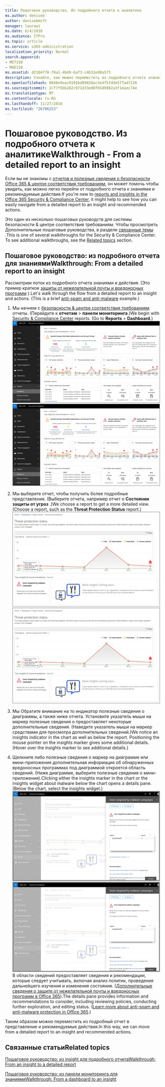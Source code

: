 ```yaml
---
title: Пошаговое руководство. Из подробного отчета к аналитике
ms.author: deniseb
author: denisebmsft
manager: laurawi
ms.date: 6/4/2018
ms.audience: ITPro
ms.topic: article
ms.service: o365-administration
localization_priority: Normal
search.appverid:
- MET150
- MOE150
ms.assetid: d2104778-f0a1-4b69-baf3-c4b32e98a573
description: Узнайте, как можно переместить из подробного отчета знаниями с рекомендованные действия в системы &amp; центре соответствия требованиям.
ms.openlocfilehash: 8048e9aac9191bd89028ac3e4f5fdde577ad7226
ms.sourcegitcommit: 2cf7f5bb282c971d33e00f65d9982a3f14aec74e
ms.translationtype: MT
ms.contentlocale: ru-RU
ms.lasthandoff: 11/27/2018
ms.locfileid: "26706253"
---
```

# <a name="walkthrough---from-a-detailed-report-to-an-insight"></a><span data-ttu-id="5f40a-103">Пошаговое руководство. Из подробного отчета к аналитике</span><span class="sxs-lookup"><span data-stu-id="5f40a-103">Walkthrough - From a detailed report to an insight</span></span>

<span data-ttu-id="5f40a-104">Если вы не знакомы с [отчетов и полезные сведения о безопасности Office 365 &amp; центре соответствия требованиям](reports-and-insights-in-security-and-compliance.md), он может помочь чтобы увидеть, как можно легко перейти от подробного отчета к знаниями и рекомендуемые действия.</span><span class="sxs-lookup"><span data-stu-id="5f40a-104">If you're new to [reports and insights in the Office 365 Security &amp; Compliance Center](reports-and-insights-in-security-and-compliance.md), it might help to see how you can easily navigate from a detailed report to an insight and recommended actions.</span></span> 
  
<span data-ttu-id="5f40a-p101">Это один из несколько пошаговых руководств для системы безопасности &amp; центре соответствия требованиям. Чтобы просмотреть Дополнительные пошаговые руководства, в разделе [связанные темы](#related-topics) .</span><span class="sxs-lookup"><span data-stu-id="5f40a-p101">This is one of several walkthroughs for the Security &amp; Compliance Center. To see additional walkthroughs, see the [Related topics](#related-topics) section.</span></span> 
  
## <a name="walkthrough-from-a-detailed-report-to-an-insight"></a><span data-ttu-id="5f40a-107">Пошаговое руководство: из подробного отчета для знаниями</span><span class="sxs-lookup"><span data-stu-id="5f40a-107">Walkthrough: From a detailed report to an insight</span></span>

<span data-ttu-id="5f40a-p102">Рассмотрим поток из подробного отчета знаниями и действия. (Это пример краткое [защиты от нежелательной почты и вредоносных программ](anti-spam-and-anti-malware-protection.md) ).</span><span class="sxs-lookup"><span data-stu-id="5f40a-p102">Let's walk through the flow from a detailed report to an insight and actions. (This is a brief [anti-spam and anti-malware](anti-spam-and-anti-malware-protection.md) example.)</span></span> 
  
1. <span data-ttu-id="5f40a-p103">Мы начнем с [безопасности &amp; центре соответствия требованиям](https://security.microsoft.com) отчеты. (Перейдите к **отчетам** \> **панели мониторинга**.)</span><span class="sxs-lookup"><span data-stu-id="5f40a-p103">We begin with [Security &amp; Compliance Center](https://security.microsoft.com) reports. (Go to **Reports** \> **Dashboard**.) </span></span><br/><span data-ttu-id="5f40a-112">![В разделе Безопасность &amp; центре соответствия требованиям, чтобы перейти к отчетам \> панели мониторинга](media/68f3bb7c-b4f7-4cca-904b-478643a93c94.png)</span><span class="sxs-lookup"><span data-stu-id="5f40a-112">![In the Security &amp; Compliance Center, go to Reports \> Dashboard](media/68f3bb7c-b4f7-4cca-904b-478643a93c94.png)</span></span>
  
2. <span data-ttu-id="5f40a-p104">Мы выберите отчет, чтобы получить более подробные представления. (Выберите отчета, например отчет о **Состоянии защиты от угроз** .)</span><span class="sxs-lookup"><span data-stu-id="5f40a-p104">We choose a report to get a more detailed view. (Choose a report, such as the **Threat Protection Status** report.)</span></span><br/><span data-ttu-id="5f40a-115">![Отчет о состоянии защиты угроз, отражающая полезные сведения о](media/f47d7dbd-816a-47ba-b8db-53919fbed192.png)</span><span class="sxs-lookup"><span data-stu-id="5f40a-115">![Threat Protection Status report showing insights](media/f47d7dbd-816a-47ba-b8db-53919fbed192.png)</span></span>
  
3. <span data-ttu-id="5f40a-p105">Мы Обратите внимание на то индикатор полезные сведения о диаграммы, а также ниже отчета. Установите указатель мыши на маркер полезные сведения о предоставляет некоторые дополнительные сведения. (Наведите указатель мыши на маркер средствами для просмотра дополнительных сведений.)</span><span class="sxs-lookup"><span data-stu-id="5f40a-p105">We notice an insights indicator in the chart as well as below the report. Positioning the mouse pointer on the insights marker gives some additional details. (Hover over the insights marker to see additional details.)</span></span>
    
4. <span data-ttu-id="5f40a-p106">Щелкните либо полезные сведения о маркер на диаграмме или мини-приложения дополнительная информация об обнаруженных вредоносных программах под диаграммой откроется область сведений. (Ниже диаграмме, выберите полезные сведения о мини-приложения).</span><span class="sxs-lookup"><span data-stu-id="5f40a-p106">Clicking either the insights marker in the chart or the insights widget about malware below the chart opens a details pane. (Below the chart, select the insights widget.)</span></span><br/><span data-ttu-id="5f40a-121">![Подробные сведения об дополнительная информация об обнаруженных вредоносных программах](media/2c8bccc5-ca4e-4bb9-ad4c-55fcee0535b7.png)</span><span class="sxs-lookup"><span data-stu-id="5f40a-121">![Details for insights about malware](media/2c8bccc5-ca4e-4bb9-ad4c-55fcee0535b7.png)</span></span><br/><span data-ttu-id="5f40a-p107">В области сведений предоставляет сведения и рекомендации, которые следует учитывать, включая анализ политик, проведения дальнейшего изучения и изменения состояния. ([Дополнительные сведения о защите от нежелательной почты и вредоносных программ в Office 365](anti-spam-and-anti-malware-protection.md)).</span><span class="sxs-lookup"><span data-stu-id="5f40a-p107">The details pane provides information and recommendations to consider, including reviewing policies, conducting further exploration, and editing status. ([Learn more about anti-spam and anti-malware protection in Office 365](anti-spam-and-anti-malware-protection.md).)</span></span>
    
<span data-ttu-id="5f40a-124">Таким образом можно переместить из подробный отчет в представление и рекомендуемые действия.</span><span class="sxs-lookup"><span data-stu-id="5f40a-124">In this way, we can move from a detailed report to an insight and recommended actions.</span></span> 
  
## <a name="related-topics"></a><span data-ttu-id="5f40a-125">Связанные статьи</span><span class="sxs-lookup"><span data-stu-id="5f40a-125">Related topics</span></span>

[<span data-ttu-id="5f40a-126">Пошаговое руководство: из insight для подробного отчета</span><span class="sxs-lookup"><span data-stu-id="5f40a-126">Walkthrough: From an insight to a detailed report</span></span>](from-an-insight-to-a-detailed-report.md)
  
[<span data-ttu-id="5f40a-127">Пошаговое руководство: из панели мониторинга для знаниями</span><span class="sxs-lookup"><span data-stu-id="5f40a-127">Walkthrough: From a dashboard to an insight</span></span>](from-a-dashboard-to-an-insight.md)
  

